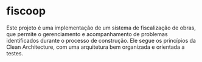 # fiscoop
Este projeto é uma implementação de um sistema de fiscalização de obras, que permite o gerenciamento e acompanhamento de problemas identificados durante o processo de construção. Ele segue os princípios da Clean Architecture, com uma arquitetura bem organizada e orientada a testes.
